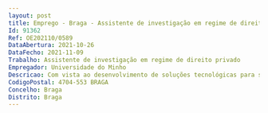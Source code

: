 ```yaml
--- 
layout: post
title: Emprego - Braga - Assistente de investigação em regime de direito privado
Id: 91362
Ref: OE202110/0589
DataAbertura: 2021-10-26
DataFecho: 2021-11-09
Trabalho: Assistente de investigação em regime de direito privado
Empregador: Universidade do Minho
Descricao: Com vista ao desenvolvimento de soluções tecnológicas para superfícies decorativas com padrões de design diferentes (moldes com insertos)  desenvolvimento do processo de moldação por injeção (incluindo o processo variotherm).
CodigoPostal: 4704-553 BRAGA
Concelho: Braga
Distrito: Braga
--- 
```

